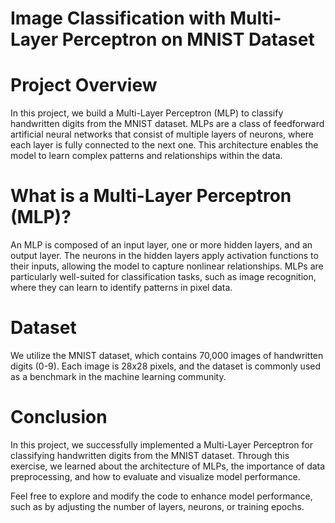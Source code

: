 # Image Classification with Multi-Layer Perceptron on MNIST Dataset

# Project Overview
In this project, we build a Multi-Layer Perceptron (MLP) to classify handwritten digits from the MNIST dataset. MLPs are a class of feedforward artificial neural networks that consist of multiple layers of neurons, where each layer is fully connected to the next one. This architecture enables the model to learn complex patterns and relationships within the data.

# What is a Multi-Layer Perceptron (MLP)?
An MLP is composed of an input layer, one or more hidden layers, and an output layer. The neurons in the hidden layers apply activation functions to their inputs, allowing the model to capture nonlinear relationships. MLPs are particularly well-suited for classification tasks, such as image recognition, where they can learn to identify patterns in pixel data.

# Dataset
We utilize the MNIST dataset, which contains 70,000 images of handwritten digits (0-9). Each image is 28x28 pixels, and the dataset is commonly used as a benchmark in the machine learning community.

# Conclusion
In this project, we successfully implemented a Multi-Layer Perceptron for classifying handwritten digits from the MNIST dataset. Through this exercise, we learned about the architecture of MLPs, the importance of data preprocessing, and how to evaluate and visualize model performance.

Feel free to explore and modify the code to enhance model performance, such as by adjusting the number of layers, neurons, or training epochs.

